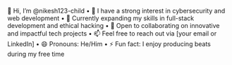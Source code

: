 👋 Hi, I’m @nikesh123-child
	•	👀 I have a strong interest in cybersecurity and web development
	•	🌱 Currently expanding my skills in full-stack development and ethical hacking
	•	💞️ Open to collaborating on innovative and impactful tech projects
	•	📫 Feel free to reach out via [your email or LinkedIn]
	•	😄 Pronouns: He/Him
	•	⚡ Fun fact: I enjoy producing beats during my free time
<!---
nikesh123-child/nikesh123-child is a ✨ special ✨ repository because its `README.md` (this file) appears on your GitHub profile.
You can click the Preview link to take a look at your changes.
--->
